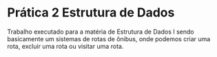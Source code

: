 # Prática 2 Estrutura de Dados

Trabalho executado para a matéria de Estrutura de Dados I sendo basicamente um sistemas de rotas de ônibus, onde podemos criar uma rota, excluir uma rota ou visitar uma rota.
